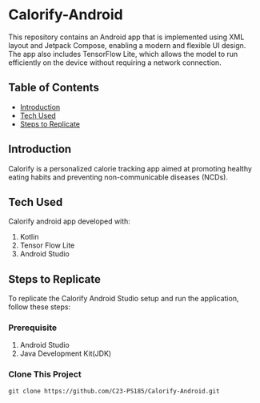 # Calorify-Android
This repository contains an Android app that is implemented using XML layout and Jetpack Compose, enabling a modern and flexible UI design. The app also includes TensorFlow Lite, which allows the model to run efficiently on the device without requiring a network connection.

## Table of Contents
- [Introduction](#introduction)
- [Tech Used](#tech-used)
- [Steps to Replicate](#steps-to-replicate)

## Introduction
Calorify is a personalized calorie tracking app aimed at promoting healthy eating habits and preventing non-communicable diseases (NCDs). 

## Tech Used
Calorify android app developed with:
  1. Kotlin
  2. Tensor Flow Lite
  3. Android Studio

## Steps to Replicate
To replicate the Calorify Android Studio setup and run the application, follow these steps:
### Prerequisite
  1. Android Studio
  2. Java Development Kit(JDK)
### Clone This Project
```
git clone https://github.com/C23-PS185/Calorify-Android.git
```
